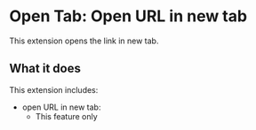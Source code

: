# Open Tab: Open URL in new tab

This extension opens the link in new tab.

## What it does

This extension includes:

* open URL in new tab:
  - This feature only
